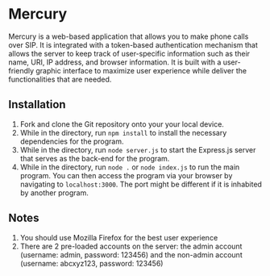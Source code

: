# Mercury

Mercury is a web-based application that allows you to make phone calls over SIP. It is integrated with a token-based authentication mechanism that allows the server to keep track of user-specific information such as their name, URI, IP address, and browser information. It is built with a user-friendly graphic interface to maximize user experience while deliver the functionalities that are needed.

## Installation

1. Fork and clone the Git repository onto your your local device.
2. While in the directory, run `npm install` to install the necessary dependencies for the program.
3. While in the directory, run `node server.js` to start the Express.js server that serves as the back-end for the program.
4. While in the directory, run `node .` or `node index.js` to run the main program. You can then access the program via your browser by navigating to `localhost:3000`. The port might be different if it is inhabited by another program.



## Notes

1. You should use Mozilla Firefox for the best user experience
2. There are 2 pre-loaded accounts on the server: the admin account (username: admin, password: 123456) and the non-admin account (username: abcxyz123, password: 123456)

